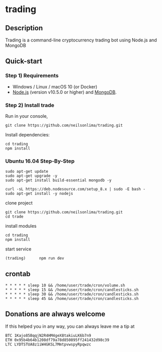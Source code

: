 # trading

## Description

Trading is a command-line cryptocurrency trading bot using Node.js and MongoDB

## Quick-start

### Step 1) Requirements

- Windows / Linux / macOS 10 (or Docker)
- [Node.js](https://nodejs.org/) (version v10.5.0 or higher) and [MongoDB](https://www.mongodb.com/).

### Step 2) Install trade

Run in your console,

```
git clone https://github.com/neilsonlima/trading.git
```

Install dependencies:

```
cd trading
npm install
```

### Ubuntu 16.04 Step-By-Step

```
sudo apt-get update
sudo apt-get upgrade -y
sudo apt-get install build-essential mongodb -y

curl -sL https://deb.nodesource.com/setup_8.x | sudo -E bash -
sudo apt-get install -y nodejs
```

clone project

```
git clone https://github.com/neilsonlima/trading.git
cd trade
```

install modules

```
cd trading
npm install
```

start service

```
(trading)      npm run dev
```

## crontab

    * * * * * sleep 10 && /home/user/trade/cron/volume.sh
    * * * * * sleep 15 && /home/user/trade/cron/candlesticks.sh
    * * * * * sleep 30 && /home/user/trade/cron/candlesticks.sh
    * * * * * sleep 45 && /home/user/trade/cron/candlesticks.sh

## Donations are always welcome

If this helped you in any way, you can always leave me a tip at

```
BTC 1Kajo85BqqjN2R4HM4geX8takiuLK6b7n9
ETH 0x95b4b64b1208df79a78d850895ff241432d98c39
LTC LYDTSTUA8z1iW4GKSL7MmtpvwspyRpqwzc
```

